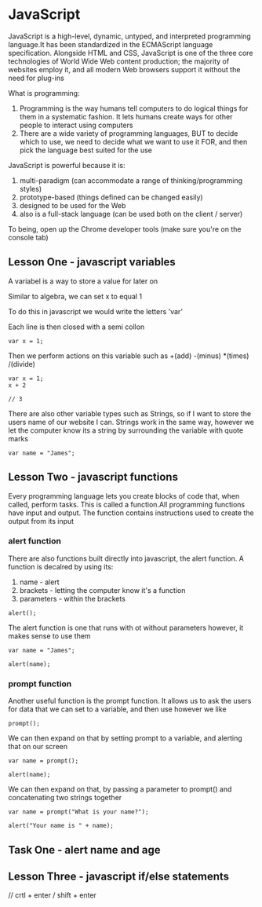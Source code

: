 # JavaScript

JavaScript is a high-level, dynamic, untyped, and interpreted programming language.It has been standardized in the ECMAScript language specification. Alongside HTML and CSS, JavaScript is one of the three core technologies of World Wide Web content production; the majority of websites employ it, and all modern Web browsers support it without the need for plug-ins

What is programming:

1. Programming is the way humans tell computers to do logical things for them in a systematic fashion. It lets humans create ways for other people to interact using computers
2. There are a wide variety of programming languages, BUT to decide which to use, we need to decide what we want to use it FOR, and then pick the language best suited for the use

JavaScript is powerful because it is:

1. multi-paradigm (can accommodate a range of thinking/programming styles)
2. prototype-based (things defined can be changed easily)
3. designed to be used for the Web 
4. also is a full-stack language (can be used both on the client / server)

To being, open up the Chrome developer tools (make sure you're on the console tab)

## Lesson One - javascript variables

A variabel is a way to store a value for later on

Similar to algebra, we can set x to equal 1

To do this in javascript we would write the letters 'var'

Each line is then closed with a semi collon 

```
var x = 1;
```

Then we perform actions on this variable such as +(add) -(minus) *(times) /(divide)

```
var x = 1;
x + 2

// 3
```

There are also other variable types such as Strings, so if I want to store the users name of our website I can. Strings work in the same way, however we let the computer know its a string by surrounding the variable with quote marks

```
var name = "James";
```

## Lesson Two - javascript functions

Every programming language lets you create blocks of code that, when called, perform tasks. This is called a function.All programming functions have input and output. The function contains instructions used to create the output from its input

### alert function

There are also functions built directly into javascript, the alert function. A function is decalred by using its:

1. name - alert
2. brackets - letting the computer know it's a function
2. parameters - within the brackets

```
alert();
```

The alert function is one that runs with ot without parameters however, it makes sense to use them

```
var name = "James";

alert(name);
```

### prompt function

Another useful function is the prompt function. It allows us to ask the users for data that we can set to a variable, and then use however we like

```
prompt();
```

We can then expand on that by setting prompt to a variable, and alerting that on our screen

```
var name = prompt();

alert(name);
```

We can then expand on that, by passing a parameter to prompt() and concatenating two strings together

```
var name = prompt("What is your name?");

alert("Your name is " + name);
```

## Task One - alert name and age



## Lesson Three - javascript if/else statements

// crtl + enter / shift + enter

